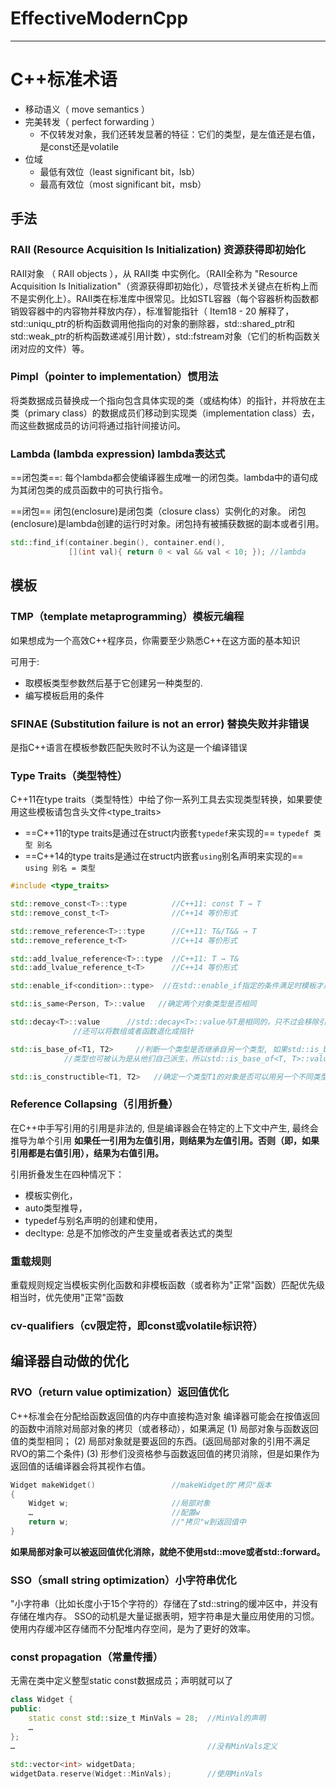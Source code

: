 # EffectiveModernCpp
---

# C++标准术语

- 移动语义（ move semantics ）
- 完美转发（ perfect forwarding ）
  - 不仅转发对象，我们还转发显著的特征：它们的类型，是左值还是右值，是const还是volatile
- 位域
  - 最低有效位（least significant bit，lsb）
  - 最高有效位（most significant bit，msb）

## 手法

### RAII (Resource Acquisition Is Initialization) 资源获得即初始化

RAII对象 （ RAII objects ），从 RAII类 中实例化。（RAII全称为 "Resource Acquisition Is Initialization"（资源获得即初始化），尽管技术关键点在析构上而不是实例化上）。RAII类在标准库中很常见。比如STL容器（每个容器析构函数都销毁容器中的内容物并释放内存），标准智能指针（ Item18 - 20 解释了，std::uniqu_ptr的析构函数调用他指向的对象的删除器，std::shared_ptr和std::weak_ptr的析构函数递减引用计数），std::fstream对象（它们的析构函数关闭对应的文件）等。

### Pimpl（pointer to implementation）惯用法

将类数据成员替换成一个指向包含具体实现的类（或结构体）的指针，并将放在主类（primary class）的数据成员们移动到实现类（implementation class）去，而这些数据成员的访问将通过指针间接访问。

### Lambda (lambda expression) lambda表达式

==闭包类==:
每个lambda都会使编译器生成唯一的闭包类。lambda中的语句成为其闭包类的成员函数中的可执行指令。

==闭包==
闭包(enclosure)是闭包类（closure class）实例化的对象。
闭包(enclosure)是lambda创建的运行时对象。闭包持有被捕获数据的副本或者引用。

```cpp
std::find_if(container.begin(), container.end(),
             [](int val){ return 0 < val && val < 10; }); //lambda
```

## 模板

### TMP（template metaprogramming）模板元编程

如果想成为一个高效C++程序员，你需要至少熟悉C++在这方面的基本知识

可用于:
- 取模板类型参数然后基于它创建另一种类型的. 
- 编写模板启用的条件

### SFINAE (Substitution failure is not an error) 替换失败并非错误

是指C++语言在模板参数匹配失败时不认为这是一个编译错误

### Type Traits（类型特性）

C++11在type traits（类型特性）中给了你一系列工具去实现类型转换，如果要使用这些模板请包含头文件<type_traits>
- ==C++11的type traits是通过在struct内嵌套`typedef`来实现的== 	`typedef 类型 别名`
- ==C++14的type traits是通过在struct内嵌套`using`别名声明来实现的==	`using 别名 = 类型`

```cpp
#include <type_traits>

std::remove_const<T>::type          //C++11: const T → T 
std::remove_const_t<T>              //C++14 等价形式

std::remove_reference<T>::type      //C++11: T&/T&& → T 
std::remove_reference_t<T>          //C++14 等价形式

std::add_lvalue_reference<T>::type  //C++11: T → T& 
std::add_lvalue_reference_t<T>      //C++14 等价形式

std::enable_if<condition>::type>  //在std::enable_if指定的条件满足时模板才启用

std::is_same<Person, T>::value   //确定两个对象类型是否相同

std::decay<T>::value      //std::decay<T>::value与T是相同的，只不过会移除引用和cv限定符（cv-qualifiers，即const或volatile标识符）的修饰
              //还可以将数组或者函数退化成指针

std::is_base_of<T1, T2>     //判断一个类型是否继承自另一个类型, 如果std::is_base_of<T1, T2>是true就表示T2派生自T1
            //类型也可被认为是从他们自己派生，所以std::is_base_of<T, T>::value总是true

std::is_constructible<T1, T2>   //确定一个类型T1的对象是否可以用另一个不同类型T2（或多个类型）的对象（或多个对象）来构造
```

### Reference Collapsing（引用折叠）

在C++中手写引用的引用是非法的, 但是编译器会在特定的上下文中产生, 最终会推导为单个引用
**如果任一引用为左值引用，则结果为左值引用。否则（即，如果引用都是右值引用），结果为右值引用。**

引用折叠发生在四种情况下：
- 模板实例化，
- auto类型推导，
- typedef与别名声明的创建和使用，
- decltype: 总是不加修改的产生变量或者表达式的类型

### 重载规则

重载规则规定当模板实例化函数和非模板函数（或者称为"正常"函数）匹配优先级相当时，优先使用"正常"函数

### cv-qualifiers（cv限定符，即const或volatile标识符）

## 编译器自动做的优化

### RVO（return value optimization）返回值优化

C++标准会在分配给函数返回值的内存中直接构造对象
编译器可能会在按值返回的函数中消除对局部对象的拷贝（或者移动），如果满足
(1) 局部对象与函数返回值的类型相同；
(2) 局部对象就是要返回的东西。(返回局部对象的引用不满足RVO的第二个条件)
(3) 形参们没资格参与函数返回值的拷贝消除，但是如果作为返回值的话编译器会将其视作右值。

```cpp
Widget makeWidget()                 //makeWidget的"拷贝"版本
{
    Widget w;                       //局部对象
    …                               //配置w
    return w;                       //"拷贝"w到返回值中
}
```
**如果局部对象可以被返回值优化消除，就绝不使用std::move或者std::forward。**

### SSO（small string optimization）小字符串优化

"小字符串（比如长度小于15个字符的）存储在了std::string的缓冲区中，并没有存储在堆内存。
SSO的动机是大量证据表明，短字符串是大量应用使用的习惯。使用内存缓冲区存储而不分配堆内存空间，是为了更好的效率。

### const propagation（常量传播）

无需在类中定义整型static const数据成员；声明就可以了

```cpp
class Widget {
public:
    static const std::size_t MinVals = 28;  //MinVal的声明
    …
};
…                                           //没有MinVals定义

std::vector<int> widgetData;
widgetData.reserve(Widget::MinVals);        //使用MinVals
```
